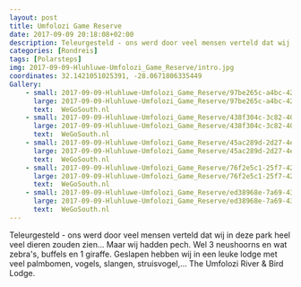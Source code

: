 ```yaml
---
layout: post
title: Umfolozi Game Reserve
date: 2017-09-09 20:18:08+02:00
description: Teleurgesteld - ons werd door veel mensen verteld dat wij in deze park heel veel dieren zouden zien... Maar wij hadden pech.  Wel 3 neushoorns en wat zebra's, buffels en 1 giraffe.  Geslapen hebben wij in een leuke lodge
categories: [Rondreis]
tags: [Polarsteps]
img: 2017-09-09-Hluhluwe-Umfolozi_Game_Reserve/intro.jpg
coordinates: 32.1421051025391, -28.0671806335449
Gallery:
    - small: 2017-09-09-Hluhluwe-Umfolozi_Game_Reserve/97be265c-a4bc-42aa-a26e-be92c5759147_large_image.jpg
      large: 2017-09-09-Hluhluwe-Umfolozi_Game_Reserve/97be265c-a4bc-42aa-a26e-be92c5759147_large_image.jpg
      text:  WeGoSouth.nl
    - small: 2017-09-09-Hluhluwe-Umfolozi_Game_Reserve/438f304c-3c82-4030-b924-f8587eddcc0d_large_image.jpg
      large: 2017-09-09-Hluhluwe-Umfolozi_Game_Reserve/438f304c-3c82-4030-b924-f8587eddcc0d_large_image.jpg
      text:  WeGoSouth.nl
    - small: 2017-09-09-Hluhluwe-Umfolozi_Game_Reserve/45ac289d-2d27-4e03-ad73-9a8a2729363b_large_image.jpg
      large: 2017-09-09-Hluhluwe-Umfolozi_Game_Reserve/45ac289d-2d27-4e03-ad73-9a8a2729363b_large_image.jpg
      text:  WeGoSouth.nl
    - small: 2017-09-09-Hluhluwe-Umfolozi_Game_Reserve/76f2e5c1-25f7-423d-9f36-baf00d6616fc_large_image.jpg
      large: 2017-09-09-Hluhluwe-Umfolozi_Game_Reserve/76f2e5c1-25f7-423d-9f36-baf00d6616fc_large_image.jpg
      text:  WeGoSouth.nl
    - small: 2017-09-09-Hluhluwe-Umfolozi_Game_Reserve/ed38968e-7a69-4309-afdf-3524cfdfe07a_large_image.jpg
      large: 2017-09-09-Hluhluwe-Umfolozi_Game_Reserve/ed38968e-7a69-4309-afdf-3524cfdfe07a_large_image.jpg
      text:  WeGoSouth.nl
---
```

Teleurgesteld - ons werd door veel mensen verteld dat wij in deze park heel veel dieren zouden zien... Maar wij hadden pech. 
Wel 3 neushoorns en wat zebra's, buffels en 1 giraffe. 
Geslapen hebben wij in een leuke lodge met veel palmbomen, vogels, slangen, struisvogel,... The Umfolozi River & Bird Lodge.